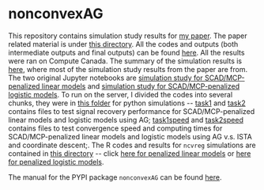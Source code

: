 # nonconvexAG

This repository contains simulation study results for [my paper](https://arxiv.org/abs/2009.10629). The paper related material is under [this directory](/paper). All the codes and outputs (both intermediate outputs and final outputs) can be found [here](/paper/simulation_study). All the results were ran on Compute Canada. The summary of the simulation results is [here](/paper/simulation_study/summary.ipynb), where most of the simulation study results from the paper are from. The two original Jupyter notebooks are [simulation study for SCAD/MCP-penalized linear models](/paper/simulation_study/LM_SCAD_MCP_cp%20(cupy).ipynb) and [simulation study for SCAD/MCP-penalized logistic models](/paper/simulation_study/logistic_SCAD_MCP_cp%20(cupy).ipynb). To run on the server, I divided the codes into several chunks, they were in [this folder](/paper/simulation_study/tasks) for python simulations -- [task1](/paper/simulation_study/tasks/task1) and [task2](/paper/simulation_study/tasks/task2) contains files to test signal recovery performance for SCAD/MCP-penalized linear models and logistic models using AG; [task1speed](/paper/simulation_study/tasks/task1speed) and [task2speed](/paper/simulation_study/tasks/task2speed) contains files to test convergence speed and computing times for SCAD/MCP-penalized linear models and logistic models using AG v.s. ISTA and coordinate descent;. The R codes and results for `ncvreg` simulations are contained in [this directory](/paper/simulation_study/SCAD_MCP) -- click [here for penalized linear models](/paper/simulation_study/SCAD_MCP/LM) or [here for penalized logistic models](/paper/simulation_study/SCAD_MCP/logistic).

The manual for the PYPI package `nonconvexAG` can be found [here](/nonconvex_restartingAG/README.md).
